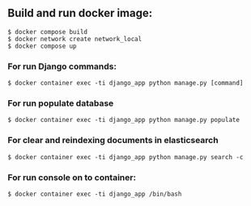 

## Build and run docker image:
    $ docker compose build
    $ docker network create network_local
    $ docker compose up

### For run Django commands:
    $ docker container exec -ti django_app python manage.py [command]

### For run populate database
    $ docker container exec -ti django_app python manage.py populate

### For clear and reindexing documents in elasticsearch
    $ docker container exec -ti django_app python manage.py search -c

### For run console on to container:
    $ docker container exec -ti django_app /bin/bash